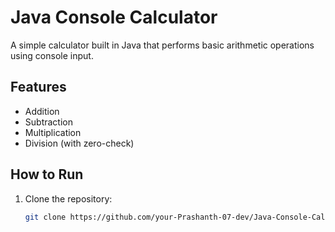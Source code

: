 # Java Console Calculator

A simple calculator built in Java that performs basic arithmetic operations using console input.

## Features
- Addition
- Subtraction
- Multiplication
- Division (with zero-check)

## How to Run
1. Clone the repository:
   ```bash
   git clone https://github.com/your-Prashanth-07-dev/Java-Console-Calculator.git
